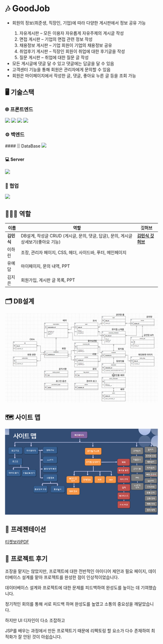 # 🎶 GoodJob
<div>
  
</div>
<ul>
  <li>회원의 정보(취준생, 직장인, 기업)에 따라 다양한 게시판에서 정보 공유 가능</li>
   <ol>
        <li>자유게시판 – 모든 이용자 자유롭게 자유주제의 게시글 작성</li>
        <li>면접 게시판 – 기업의 면접 관련 정보 작성</li>
        <li>채용정보 게시판 – 기업 회원이 기업의 채용정보 공유</li>
        <li>취업후기 게시판 – 직장인 회원이 취업에 대한 후기글을 작성</li>
        <li>질문 게시판 – 취업에 대한 질문 글 작성</li>
  </ol>
  <li>모든 게시글에 댓글 달 수 있고 댓글에는 답글을 달 수 있음</li>
  <li>고객센터 기능을 통해 회원은 관리자에게 문의할 수 있음</li>
  <li>회원은 마이페이지에서 작성한 글, 댓글, 좋아요 누른 글 등을 조회 가능</li>
</ul>

## 🖥️ 기술스택

### 🌐 프론트엔드

<div>
  <img src="https://img.shields.io/badge/JSP-%23007396.svg?&style=for-the-badge&logo=java&logoColor=white" />
  <img src="https://img.shields.io/badge/html5-%23E34F26.svg?&style=for-the-badge&logo=html5&logoColor=white" />
  <img src="https://img.shields.io/badge/css3-%231572B6.svg?&style=for-the-badge&logo=css3&logoColor=white" />
  <img src="https://img.shields.io/badge/javascript-%23F7DF1E.svg?&style=for-the-badge&logo=javascript&logoColor=black" /> <br>
</div>

### ⚙️ 백엔드

<div>
  #### 🗄️ DataBase
  <img src="https://img.shields.io/badge/mysql-%234479A1.svg?&style=for-the-badge&logo=mysql&logoColor=white" />

  #### 💻 Server
  <img src="https://img.shields.io/badge/Apache_Tomcat%20tomcat-%23F8DC75.svg?&style=for-the-badge&logo=apache%20tomcat&logoColor=black" />
  
</div>

### 🤝 협업

<img src="https://img.shields.io/badge/github-%23181717.svg?&style=for-the-badge&logo=github&logoColor=white" />

## 👨‍👨‍👧 역할
| 이름 | 역할  | 깃허브 |
|-------|-------|-------|
| **김민식** | DB설계, 작성글 CRUD (게시글, 문의, 댓글, 답글), 문의, 게시글 상세보기(좋아요 기능) | [**김민식 깃허브**](https://github.com/rlaalstlr09) |
| 이하린 | 조장, 관리자 페이지, CSS, 헤더, 사이드바, 푸터, 메인페이지 |  |
| 유예담 | 마이페이지, 문의 내역, PPT |  |
| 김지은 | 회원가입, 게시판 글 목록, PPT |  |



## 🗂 DB설계
![ERD](https://github.com/rlaalstlr09/Musical/blob/main/portfolio/ER%EB%8B%A4%EC%9D%B4%EC%96%B4%EA%B7%B8%EB%9E%A8.png)
## 🗺 사이트 맵
![SITEMAP](https://github.com/rlaalstlr09/Musical/blob/main/portfolio/%EC%82%AC%EC%9D%B4%ED%8A%B8%EB%A7%B5.png)
## 🎤 프레젠테이션
[티켓보라PDF](https://github.com/rlaalstlr09/Musical/blob/main/portfolio/%ED%8B%B0%EC%BC%93%EB%B3%B4%EB%9D%BC.pdf)

## 💌 프로젝트 후기

조장을 맡지는 않았지만, 프로젝트에 대한 전반적인 아이디어 제안과 필요 페이지, 데이터베이스 설계를 맡아 프로젝트를 완성한 점이 인상적이었습니다. 

데이터베이스 설계와 프로젝트에 대한 문제를 피드백하여 완성도를 높이는 데 기여했습니다.

정기적인 회의를 통해 서로 피드백 하며 완성도를 높였고 소통의 중요성을 깨달았습니다.

하지만 UI 디자인이 다소 조잡하고

JSP를 배우는 과정에서 만든 프로젝트기 때문에 리펙토링 할 요소가 다수 존재하여 최적화가 잘 안된 것이 아쉽습니다.
